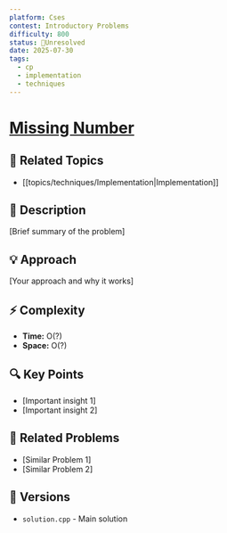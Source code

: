 ```yaml
---
platform: Cses
contest: Introductory Problems
difficulty: 800
status: 🔴Unresolved
date: 2025-07-30
tags:
  - cp
  - implementation
  - techniques
---
```

# [Missing Number](link)

## 📓 Related Topics
- [[topics/techniques/Implementation|Implementation]]

## 📖 Description
[Brief summary of the problem]

## 💡 Approach
[Your approach and why it works]

## ⚡ Complexity
- **Time:** O(?)
- **Space:** O(?)

## 🔍 Key Points
- [Important insight 1]
- [Important insight 2]

## 🔗 Related Problems
- [Similar Problem 1]
- [Similar Problem 2]

## 🔄 Versions
- `solution.cpp` - Main solution 
